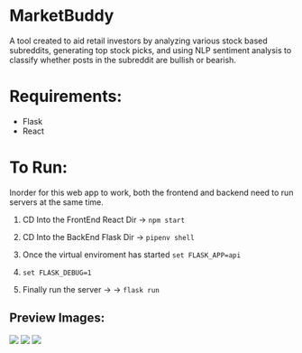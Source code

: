 # MarketBuddy
A tool created to aid retail investors by analyzing various stock based subreddits, generating top stock picks, and using NLP sentiment analysis to classify whether posts in the subreddit are bullish or bearish.



# Requirements:
- Flask 
- React

# To Run:
Inorder for this web app to work, both the frontend and backend need to run servers at the same time.

1. CD Into the FrontEnd React Dir
-> ```npm start ```

2. CD Into the BackEnd Flask Dir -> ```pipenv shell ```
3. Once the virtual enviroment has started  ```set FLASK_APP=api```
4. ```set FLASK_DEBUG=1```
6. Finally run the server ->  -> ```flask run``` 

##  Preview Images:


<p float="left">
  <img src="https://raw.githubusercontent.com/RonanAlmeida/stock-analysis-hackaton/main/design_assets/bigone.png">
<img src="https://raw.githubusercontent.com/RonanAlmeida/stock-analysis-hackaton/main/design_assets/rlrly-don.png">
<img src="https://raw.githubusercontent.com/RonanAlmeida/stock-analysis-hackaton/main/design_assets/final.png">

 </p>
